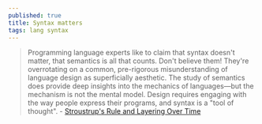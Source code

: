 ```yaml
---
published: true
title: Syntax matters
tags: lang syntax
---
```

> Programming language experts like to claim that syntax doesn't matter, that semantics is all that counts. Don't believe them! They're overrotating on a common, pre-rigorous misunderstanding of language design as superficially aesthetic. The study of semantics does provide deep insights into the mechanics of languages—but the mechanism is not the mental model. Design requires engaging with the way people express their programs, and syntax is a "tool of thought". - [Stroustrup's Rule and Layering Over Time](https://thefeedbackloop.xyz/stroustrups-rule-and-layering-over-time/)
